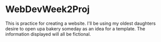 # WebDevWeek2Proj
This is practice for creating a website. I'll be using my oldest daughters desire to open upa bakery someday as an idea for a template.
The information displayed will all be fictional.